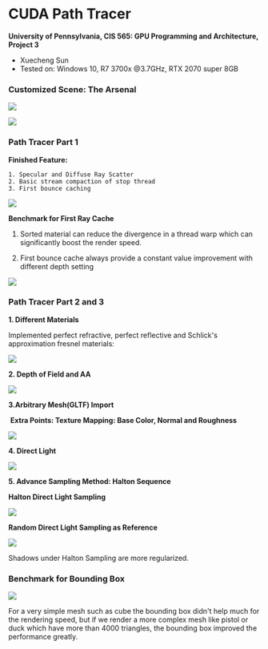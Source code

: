 CUDA Path Tracer
================

**University of Pennsylvania, CIS 565: GPU Programming and Architecture, Project 3**

* Xuecheng Sun
* Tested on: Windows 10, R7 3700x @3.7GHz, RTX 2070 super 8GB



### Customized Scene: The Arsenal

![](./img/Arsenel_Blue.png)

![](./img/Arsenel_White.png)

### Path Tracer Part 1

**Finished Feature:** 

	1. Specular and Diffuse Ray Scatter
 	2. Basic stream compaction of stop thread
 	3. First bounce caching

![](./img/PathTracerPart1.png)



**Benchmark for First Ray Cache**

1. Sorted material can reduce the divergence in a thread warp which can significantly boost the render speed.

2. First bounce cache always provide a constant value improvement with different depth setting

![](img/PathTracerDepth.png)

### Path Tracer Part 2 and 3

**1.  Different Materials**

Implemented perfect refractive, perfect reflective and Schlick's approximation fresnel materials:

![](./img/DiffMat.png)

**2. Depth of Field and AA**

![](./img/DiffMat_DOF_AA_Comp.png)

**3.Arbitrary Mesh(GLTF) Import**

​	**Extra Points: Texture Mapping: Base Color, Normal and Roughness**

![](./img/GLTF.png)

**4. Direct Light**

![](./img/directLighting.png)

**5. Advance Sampling Method: Halton Sequence**

**Halton Direct Light Sampling**

![](./img/HaltonDirect.png)

**Random Direct Light Sampling as Reference**

![](./img/RandomDirect.png)

Shadows under Halton Sampling are more regularized.

### Benchmark for Bounding Box

![](./img/BoundingBoxBM.png)

For a very simple mesh such as cube the bounding box didn't help much for the rendering speed, but if we render a more complex mesh like pistol or duck which have more than 4000 triangles, the bounding box improved the performance greatly.